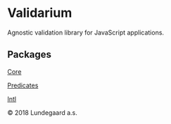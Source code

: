 # Validarium

Agnostic validation library for JavaScript applications.

## Packages

[Core](packages/core/README.md)

[Predicates](packages/predicates/README.md)

[Intl](packages/intl/README.md)

© 2018 Lundegaard a.s.
